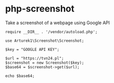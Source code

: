# php-screenshot
Take a screenshot of a webpage using Google API

```
require __DIR__ . '/vendor/autoload.php';

use Arturek1\Screenshot\Screenshot;

$key = "GOOGLE API KEY";

$url = "https://tvn24.pl";
$screenshot = new Screenshot($key);
$base64 = $screenshot->get($url);

echo $base64;
```
